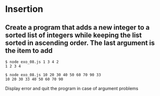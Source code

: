 # Insertion

## Create a program that adds a new integer to a sorted list of integers while keeping the list sorted in ascending order. The last argument is the item to add

```
$ node exo_08.js 1 3 4 2
1 2 3 4

$ node exo_08.js 10 20 30 40 50 60 70 90 33
10 20 30 33 40 50 60 70 90
```

Display error and quit the program in case of argument problems
